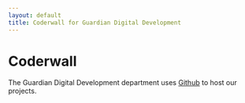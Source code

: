 ```yaml
---
layout: default
title: Coderwall for Guardian Digital Development
---
```


<h1 class="title">Coderwall</h1>

<div class="coderwall-display">
The Guardian Digital Development department uses <a href="https://github.com/guardian">Github</a> to host our projects.
</div>